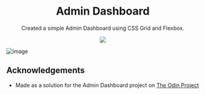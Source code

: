 <div align=center>
<h1 align=center>Admin Dashboard</h1>
<p>Created a simple Admin Dashboard using CSS Grid and Flexbox.</p>
<a href=https://roopaksh1.github.io/Admin-Dashboard/><img src=https://img.shields.io/badge/%F0%9F%91%89-LIVE-success></a>
</div>

![image](https://user-images.githubusercontent.com/72032743/190597016-118a002f-7233-4a1d-b8c7-a3c3bd45ecb0.png)
 
## Acknowledgements

- Made as a solution for the Admin Dashboard project on [The Odin Project]

[The Odin Project]: <https://www.theodinproject.com>
